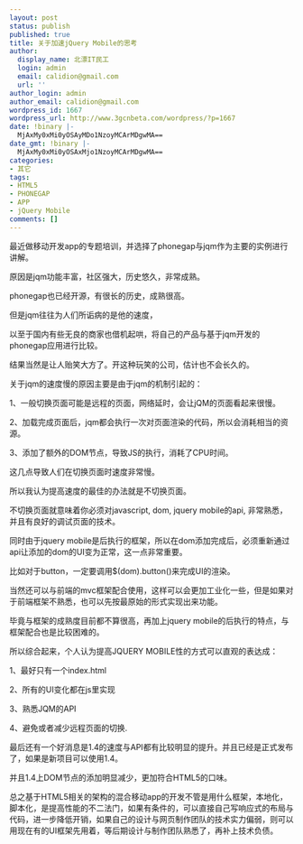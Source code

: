 ```yaml
---
layout: post
status: publish
published: true
title: 关于加速jQuery Mobile的思考
author:
  display_name: 北漂IT民工
  login: admin
  email: calidion@gmail.com
  url: ''
author_login: admin
author_email: calidion@gmail.com
wordpress_id: 1667
wordpress_url: http://www.3gcnbeta.com/wordpress/?p=1667
date: !binary |-
  MjAxMy0xMi0yOSAyMDo1NzoyMCArMDgwMA==
date_gmt: !binary |-
  MjAxMy0xMi0yOSAxMjo1NzoyMCArMDgwMA==
categories:
- 其它
tags:
- HTML5
- PHONEGAP
- APP
- jQuery Mobile
comments: []
---
```

最近做移动开发app的专题培训，并选择了phonegap与jqm作为主要的实例进行讲解。

原因是jqm功能丰富，社区强大，历史悠久，非常成熟。

phonegap也已经开源，有很长的历史，成熟很高。

但是jqm往往为人们所诟病的是他的速度，

以至于国内有些无良的商家也借机起哄，将自己的产品与基于jqm开发的phonegap应用进行比较。

结果当然是让人贻笑大方了。开这种玩笑的公司，估计也不会长久的。

关于jqm的速度慢的原因主要是由于jqm的机制引起的：

1、一般切换页面可能是远程的页面，网络延时，会让jQM的页面看起来很慢。

2、加载完成页面后，jqm都会执行一次对页面渲染的代码，所以会消耗相当的资源。

3、添加了额外的DOM节点，导致JS的执行，消耗了CPU时间。

这几点导致人们在切换页面时速度非常慢。

所以我认为提高速度的最佳的办法就是不切换页面。

不切换页面就意味着你必须对javascript, dom, jquery mobile的api, 非常熟悉，并且有良好的调试页面的技术。

同时由于jquery mobile是后执行的框架，所以在dom添加完成后，必须重新通过api让添加的dom的UI变为正常，这一点非常重要。

比如对于button，一定要调用$(dom).button()来完成UI的渲染。

当然还可以与前端的mvc框架配合使用，这样可以会更加工业化一些，但是如果对于前端框架不熟悉，也可以先按最原始的形式实现出来功能。

毕竟与框架的成熟度目前都不算很高，再加上jquery mobile的后执行的特点，与框架配合也是比较困难的。

所以综合起来，个人认为提高JQUERY MOBILE性的方式可以直观的表达成：

1、最好只有一个index.html

2、所有的UI变化都在js里实现

3、熟悉JQM的API

4、避免或者减少远程页面的切换.

最后还有一个好消息是1.4的速度与API都有比较明显的提升。并且已经是正式发布了，如果是新项目可以使用1.4。

并且1.4上DOM节点的添加明显减少，更加符合HTML5的口味。

总之基于HTML5相关的架构的混合移动app的开发不管是用什么框架，本地化，脚本化，是提高性能的不二法门，如果有条件的，可以直接自己写响应式的布局与代码，进一步降低开销，如果自己的设计与网页制作团队的技术实力偏弱，则可以用现在有的UI框架先用着，等后期设计与制作团队熟悉了，再补上技术负债。